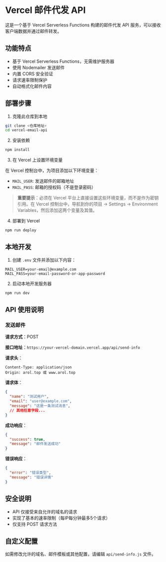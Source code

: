 # Vercel 邮件代发 API

这是一个基于 Vercel Serverless Functions 构建的邮件代发 API 服务，可以接收客户端数据并通过邮件转发。

## 功能特点

- 基于 Vercel Serverless Functions，无需维护服务器
- 使用 Nodemailer 发送邮件
- 内置 CORS 安全验证
- 请求速率限制保护
- 自动格式化邮件内容

## 部署步骤

1. 克隆此仓库到本地

```bash
git clone <仓库地址>
cd vercel-email-api
```

2. 安装依赖

```bash
npm install
```

3. 在 Vercel 上设置环境变量

在 Vercel 控制台中，为项目添加以下环境变量：

- `MAIL_USER`: 发送邮件的邮箱地址
- `MAIL_PASS`: 邮箱的授权码（不是登录密码）

> **重要提示**：必须在 Vercel 平台上直接设置这些环境变量，而不是作为密钥引用。在 Vercel 控制台中，导航到你的项目 → Settings → Environment Variables，然后添加这两个变量及其值。

4. 部署到 Vercel

```bash
npm run deploy
```

## 本地开发

1. 创建 `.env` 文件并添加以下内容：

```
MAIL_USER=your-email@example.com
MAIL_PASS=your-email-password-or-app-password
```

2. 启动本地开发服务器

```bash
npm run dev
```

## API 使用说明

### 发送邮件

**请求方式**：POST

**接口地址**：`https://your-vercel-domain.vercel.app/api/send-info`

**请求头**：
```
Content-Type: application/json
Origin: arol.top 或 www.arol.top
```

**请求体**：
```json
{
  "name": "测试用户",
  "email": "user@example.com",
  "message": "这是一条测试消息",
  // 其他任意字段...
}
```

**成功响应**：
```json
{
  "success": true,
  "message": "邮件发送成功"
}
```

**错误响应**：
```json
{
  "error": "错误类型",
  "message": "错误详情"
}
```

## 安全说明

- API 仅接受来自允许的域名的请求
- 实现了基本的速率限制（每IP每分钟最多5个请求）
- 仅支持 POST 请求方法

## 自定义配置

如需修改允许的域名、邮件模板或其他配置，请编辑 `api/send-info.js` 文件。